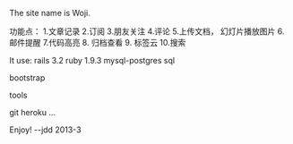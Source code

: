 The site name is Woji. 

功能点：
1.文章记录
2.订阅
3.朋友关注
4.评论
5.上传文档， 幻灯片播放图片
6. 邮件提醒
7.代码高亮
8. 归档查看
9. 标签云
10.搜索

It use:
rails 3.2
ruby 1.9.3
mysql-postgres sql

bootstrap

tools

git
heroku
...

Enjoy!
 --jdd 2013-3
